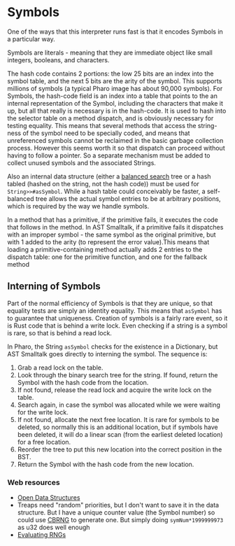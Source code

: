 # Symbols
One of the ways that this interpreter runs fast is that it encodes Symbols in a particular way.

Symbols are literals - meaning that they are immediate object like small integers, booleans, and characters.

The hash code contains 2 portions: the low 25 bits are an index into the symbol table, and the next 5 bits are the arity of the symbol. This supports millions of symbols (a typical Pharo image has about 90,000 symbols). For Symbols, the hash-code field is an index into a table that points to the an internal representation of the Symbol, including the characters that make it up, but all that really is necessary is in the hash-code. It is used to hash into the selector table on a method dispatch, and is obviously necessary for testing equality. This means that several methods that access the string-ness of the symbol need to be specially coded, and means that unreferenced symbols cannot be reclaimed in the basic garbage collection process. However this seems worth it so that dispatch can proceed without having to follow a pointer. So a separate mechanism must be added to collect unused symbols and the associated Strings.

Also an internal data structure (either a [balanced search](https://en.wikipedia.org/wiki/Self-balancing_binary_search_tree) tree or a hash tabled (hashed on the string, not the hash code)) must be used for `String>>#asSymbol`. While a hash table could conceivably be faster, a self-balanced tree allows the actual symbol entries to be at arbitrary positions, which is required by the way we handle symbols.

In a method that has a primitive, if the primitive fails, it executes the code that follows in the method. In AST Smalltalk, if a primitive fails it dispatches with an improper symbol - the same symbol as the original primitive, but with 1 added to the arity (to represent the error value).This means that loading a primitive-containing method actually adds 2 entries to the dispatch table: one for the primitive function, and one for the fallback method

## Interning of Symbols
Part of the normal efficiency of Symbols is that they are unique, so that equality tests are simply an identity equality. This means that `asSymbol` has to guarantee that uniqueness. Creation of symbols is a fairly rare event, so it is Rust code that is behind a write lock. Even checking if a string is a symbol is rare, so that is behind a read lock.

In Pharo, the String `asSymbol` checks for the existence in a Dictionary, but AST Smalltalk goes directly to interning the symbol. The sequence is:
1. Grab a read lock on the table.
2. Look through the binary search tree for the string. If found, return the Symbol with the hash code from the location.
3. If not found, release the read lock and acquire the write lock on the table.
4. Search again, in case the symbol was allocated while we were waiting for the write lock.
5. If not found, allocate the next free location. It is rare for symbols to be deleted, so normally this is an additional location, but if symbols have been deleted, it will do a linear scan (from the earliest deleted location) for a free location.
6. Reorder the tree to put this new location into the correct position in the BST.
7. Return the Symbol with the hash code from the new location.

### Web resources
- [Open Data Structures](http://opendatastructures.org/versions/edition-0.1g/ods-python/ods-python-html.html)
- Treaps need "random" priorities, but I don't want to save it in the data structure. But I have a unique counter value (the Symbol number) so could use [CBRNG](https://en.wikipedia.org/wiki/Counter-based_random_number_generator_(CBRNG)) to generate one. But simply doing `symNum*1999999973` as u32 does well enough
- [Evaluating RNGs](https://pit-claudel.fr/clement/blog/how-random-is-pseudo-random-testing-pseudo-random-number-generators-and-measuring-randomness/)